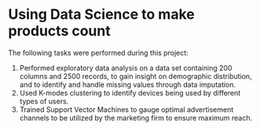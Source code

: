 # Using Data Science to make products count

The following tasks were performed during this project:
1. Performed exploratory data analysis on a data set containing 200 columns and 2500 records, to gain insight on demographic distribution, and to identify and handle missing values through data imputation.
2. Used K-modes clustering to identify devices being used by different types of users.
3. Trained Support Vector Machines to gauge optimal advertisement channels to be utilized by the marketing firm to ensure maximum reach.
